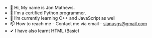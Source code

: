 - 👋 Hi, My name is Jon Mathews.
- 👀 I'm a certified Python programmer.
- 🌱 I’m currently learning C++ and JavaScript as well
- 📫 How to reach me - Contact me via email - sianusgs@gmail.com
- ✔  I have also learnt HTML (Basic)

